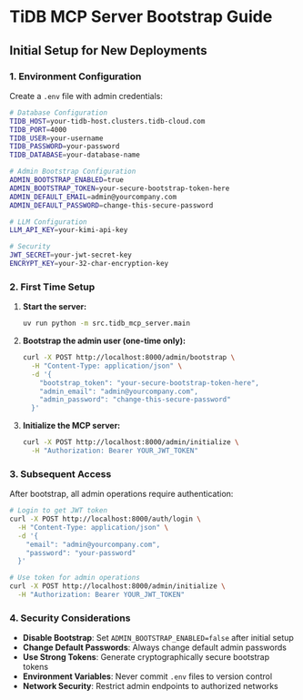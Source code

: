 # TiDB MCP Server Bootstrap Guide

## Initial Setup for New Deployments

### 1. Environment Configuration

Create a `.env` file with admin credentials:

```bash
# Database Configuration
TIDB_HOST=your-tidb-host.clusters.tidb-cloud.com
TIDB_PORT=4000
TIDB_USER=your-username
TIDB_PASSWORD=your-password
TIDB_DATABASE=your-database-name

# Admin Bootstrap Configuration
ADMIN_BOOTSTRAP_ENABLED=true
ADMIN_BOOTSTRAP_TOKEN=your-secure-bootstrap-token-here
ADMIN_DEFAULT_EMAIL=admin@yourcompany.com
ADMIN_DEFAULT_PASSWORD=change-this-secure-password

# LLM Configuration
LLM_API_KEY=your-kimi-api-key

# Security
JWT_SECRET=your-jwt-secret-key
ENCRYPT_KEY=your-32-char-encryption-key
```

### 2. First Time Setup

1. **Start the server:**

   ```bash
   uv run python -m src.tidb_mcp_server.main
   ```

2. **Bootstrap the admin user (one-time only):**

   ```bash
   curl -X POST http://localhost:8000/admin/bootstrap \
     -H "Content-Type: application/json" \
     -d '{
       "bootstrap_token": "your-secure-bootstrap-token-here",
       "admin_email": "admin@yourcompany.com",
       "admin_password": "change-this-secure-password"
     }'
   ```

3. **Initialize the MCP server:**
   ```bash
   curl -X POST http://localhost:8000/admin/initialize \
     -H "Authorization: Bearer YOUR_JWT_TOKEN"
   ```

### 3. Subsequent Access

After bootstrap, all admin operations require authentication:

```bash
# Login to get JWT token
curl -X POST http://localhost:8000/auth/login \
  -H "Content-Type: application/json" \
  -d '{
    "email": "admin@yourcompany.com",
    "password": "your-password"
  }'

# Use token for admin operations
curl -X POST http://localhost:8000/admin/initialize \
  -H "Authorization: Bearer YOUR_JWT_TOKEN"
```

### 4. Security Considerations

- **Disable Bootstrap**: Set `ADMIN_BOOTSTRAP_ENABLED=false` after initial setup
- **Change Default Passwords**: Always change default admin passwords
- **Use Strong Tokens**: Generate cryptographically secure bootstrap tokens
- **Environment Variables**: Never commit `.env` files to version control
- **Network Security**: Restrict admin endpoints to authorized networks
